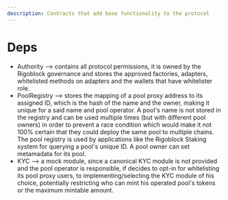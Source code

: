 ```yaml
---
description: Contracts that add base functionality to the protocol
---
```


# Deps

* Authority --> contains all protocol permissions, it is owned by the Rigoblock governance and stores the approved factories, adapters, whitelisted methods on adapters and the wallets that have whitelister role.
* PoolRegistry --> stores the mapping of a pool proxy address to its assigned ID, which is the hash of the name and the owner, making it unique for a said name and pool operator. A pool's name is not stored in the registry and can be used multiple times (but with different pool owners) in order to prevent a race condition which would make it not 100% certain that they could deploy the same pool to multiple chains. The pool registry is used by applications like the Rigoblock Staking system for querying a pool's unique ID. A pool owner can set metamadata for its pool.
* KYC --> a mock module, since a canonical KYC module is not provided and the pool operator is responsible, if decides to opt-in for whitelisting its pool proxy users, to implementing/selecting the KYC module of his choice, potentially restricting who can mint his operated pool's tokens or the maximum mintable amount.

